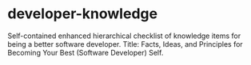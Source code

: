 # developer-knowledge
Self-contained enhanced hierarchical checklist of knowledge items for being a better software developer. Title: Facts, Ideas, and Principles for Becoming Your Best (Software Developer) Self.

